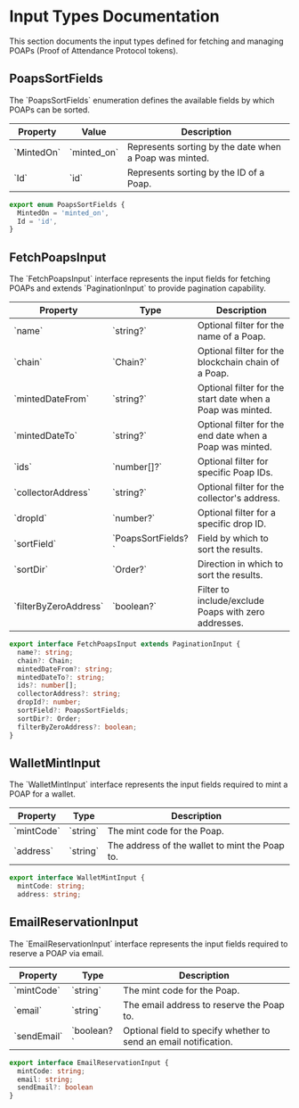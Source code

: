 # Input Types Documentation

This section documents the input types defined for fetching and managing POAPs (Proof of Attendance Protocol tokens).

## PoapsSortFields

The \`PoapsSortFields\` enumeration defines the available fields by which POAPs can be sorted.

| Property   | Value       | Description                                         |
|------------|-------------|-----------------------------------------------------|
| \`MintedOn\`| \`minted_on\`| Represents sorting by the date when a Poap was minted. |
| \`Id\`      | \`id\`       | Represents sorting by the ID of a Poap.               |

```typescript
export enum PoapsSortFields {
  MintedOn = 'minted_on',
  Id = 'id',
}
```

## FetchPoapsInput

The \`FetchPoapsInput\` interface represents the input fields for fetching POAPs and extends \`PaginationInput\` to provide pagination capability.

| Property             | Type            | Description                                         |
|----------------------|-----------------|-----------------------------------------------------|
| \`name\`             | \`string?\`      | Optional filter for the name of a Poap.               |
| \`chain\`            | \`Chain?\`       | Optional filter for the blockchain chain of a Poap.   |
| \`mintedDateFrom\`   | \`string?\`      | Optional filter for the start date when a Poap was minted. |
| \`mintedDateTo\`     | \`string?\`      | Optional filter for the end date when a Poap was minted.   |
| \`ids\`              | \`number[]?\`    | Optional filter for specific Poap IDs.                 |
| \`collectorAddress\` | \`string?\`      | Optional filter for the collector's address.           |
| \`dropId\`           | \`number?\`      | Optional filter for a specific drop ID.                |
| \`sortField\`        | \`PoapsSortFields?\` | Field by which to sort the results.                |
| \`sortDir\`          | \`Order?\`       | Direction in which to sort the results.                |
| \`filterByZeroAddress\`| \`boolean?\`   | Filter to include/exclude Poaps with zero addresses.  |

```typescript
export interface FetchPoapsInput extends PaginationInput {
  name?: string;
  chain?: Chain;
  mintedDateFrom?: string;
  mintedDateTo?: string;
  ids?: number[];
  collectorAddress?: string;
  dropId?: number;
  sortField?: PoapsSortFields;
  sortDir?: Order;
  filterByZeroAddress?: boolean;
}
```

## WalletMintInput

The \`WalletMintInput\` interface represents the input fields required to mint a POAP for a wallet.

| Property   | Type       | Description                                         |
|------------|------------|-----------------------------------------------------|
| \`mintCode\`| \`string\`  | The mint code for the Poap.                          |
| \`address\` | \`string\`  | The address of the wallet to mint the Poap to.       |

```typescript
export interface WalletMintInput {
  mintCode: string;
  address: string;
```

## EmailReservationInput

The \`EmailReservationInput\` interface represents the input fields required to reserve a POAP via email.

| Property   | Type       | Description                                         |
|------------|------------|-----------------------------------------------------|
| \`mintCode\`| \`string\`  | The mint code for the Poap.                          |
| \`email\`   | \`string\`  | The email address to reserve the Poap to.            |
| \`sendEmail\`| \`boolean?\`| Optional field to specify whether to send an email notification. |

```typescript
export interface EmailReservationInput {
  mintCode: string;
  email: string;
  sendEmail?: boolean
}
```
